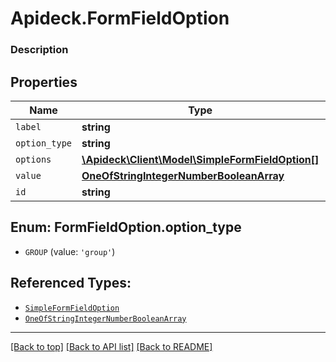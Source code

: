 # Apideck.FormFieldOption

### Description

## Properties
Name | Type | Description | Notes
------------ | ------------- | ------------- | -------------
`label` | **string** |  | 
`option_type` | **string** |  | 
`options` | [**\Apideck\Client\Model\SimpleFormFieldOption[]**](SimpleFormFieldOption.md) |  | 
`value` | [**OneOfStringIntegerNumberBooleanArray**](OneOfStringIntegerNumberBooleanArray.md) |  | [optional] 
`id` | **string** |  | [optional] 





<a name="OPTION_TYPE"></a>
## Enum: FormFieldOption.option_type


* `GROUP` (value: `'group'`)




## Referenced Types:


* [`SimpleFormFieldOption`](SimpleFormFieldOption.md)
* [`OneOfStringIntegerNumberBooleanArray`](OneOfStringIntegerNumberBooleanArray.md)


---

[[Back to top]](#) [[Back to API list]](../../../../README.md#documentation-for-api-endpoints) [[Back to README]](../../../../README.md)


